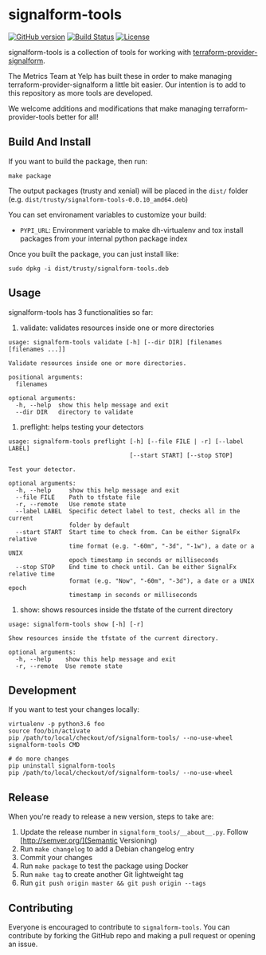 # signalform-tools

[![GitHub version](TODO)](TODO)
[![Build Status](https://travis-ci.org/Yelp/signalform-tools.svg?branch=master)](https://travis-ci.org/Yelp/signalform-tools)
[![License](https://img.shields.io/badge/License-Apache%202.0-blue.svg)](https://opensource.org/licenses/Apache-2.0)

signalform-tools is a collection of tools for working with [terraform-provider-signalform](https://github.com/Yelp/terraform-provider-signalform).

The Metrics Team at Yelp has built these in order to make managing terraform-provider-signalform a little bit easier. Our intention is to add to this repository as more tools are developed.

We welcome additions and modifications that make managing terraform-provider-tools better for all!

## Build And Install

If you want to build the package, then run:
```shell
make package
```

The output packages (trusty and xenial) will be placed in the `dist/` folder (e.g. `dist/trusty/signalform-tools-0.0.10_amd64.deb`)

You can set environament variables to customize your build:

* `PYPI_URL`: Environment variable to make dh-virtualenv and tox install packages from your internal python package index

Once you built the package, you can just install like:
```shell
sudo dpkg -i dist/trusty/signalform-tools.deb
```

## Usage

signalform-tools has 3 functionalities so far:

1. validate: validates resources inside one or more directories
```shell
usage: signalform-tools validate [-h] [--dir DIR] [filenames [filenames ...]]

Validate resources inside one or more directories.

positional arguments:
  filenames

optional arguments:
  -h, --help  show this help message and exit
  --dir DIR   directory to validate
```
1. preflight: helps testing your detectors
```shell
usage: signalform-tools preflight [-h] [--file FILE | -r] [--label LABEL]
                                  [--start START] [--stop STOP]

Test your detector.

optional arguments:
  -h, --help     show this help message and exit
  --file FILE    Path to tfstate file
  -r, --remote   Use remote state
  --label LABEL  Specific detect label to test, checks all in the current
                 folder by default
  --start START  Start time to check from. Can be either SignalFx relative
                 time format (e.g. "-60m", "-3d", "-1w"), a date or a UNIX
                 epoch timestamp in seconds or milliseconds
  --stop STOP    End time to check until. Can be either SignalFx relative time
                 format (e.g. "Now", "-60m", "-3d"), a date or a UNIX epoch
                 timestamp in seconds or milliseconds
```
1. show: shows resources inside the tfstate of the current directory
```shell
usage: signalform-tools show [-h] [-r]

Show resources inside the tfstate of the current directory.

optional arguments:
  -h, --help    show this help message and exit
  -r, --remote  Use remote state
```

## Development

If you want to test your changes locally:
```shell
virtualenv -p python3.6 foo
source foo/bin/activate
pip /path/to/local/checkout/of/signalform-tools/ --no-use-wheel
signalform-tools CMD

# do more changes
pip uninstall signalform-tools
pip /path/to/local/checkout/of/signalform-tools/ --no-use-wheel
```

## Release

When you're ready to release a new version, steps to take are:

1. Update the release number in `signalform_tools/__about__.py`. Follow [http://semver.org/](Semantic Versioning)
1. Run `make changelog` to add a Debian changelog entry
1. Commit your changes
1. Run `make package` to test the package using Docker
1. Run `make tag` to create another Git lightweight tag
1. Run `git push origin master && git push origin --tags`

## Contributing
Everyone is encouraged to contribute to `signalform-tools`. You can contribute by forking the GitHub repo and making a pull request or opening an issue.
